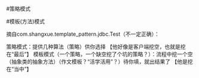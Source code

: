 #策略模式


#模板(方法)模式


摘自com.shangxue.template_pattern.jdbc.Test（不一定正确）：

策略模式：提供几种算法（策略）供你选择  【他好像是客户端挖空，也就是挖在“最后”】
模板模式（一个策略，一个缺空挖了个坑的策略？）：流程中挖一个空（抽象类的抽象方法）（作文模板？“活学活用”？）待你填，就出结果了   【他是挖在“当中”】
